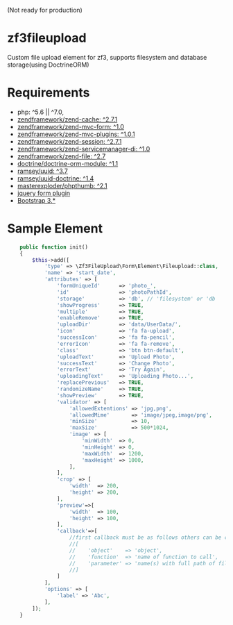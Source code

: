 (Not ready for production)

# zf3fileupload
Custom file upload element for zf3, supports filesystem and database storage(using DoctrineORM)

# Requirements
* php: ^5.6 || ^7.0,
* [zendframework/zend-cache: ^2.7.1](https://github.com/zendframework/zend-cache)
* [zendframework/zend-mvc-form: ^1.0](https://github.com/zendframework/zend-mvc-form)
* [zendframework/zend-mvc-plugins: ^1.0.1](https://github.com/zendframework/zend-mvc-plugins)
* [zendframework/zend-session: ^2.7.1](https://github.com/zendframework/zend-session)
* [zendframework/zend-servicemanager-di: ^1.0](https://github.com/zendframework/zend-servicemanager-di)
* [zendframework/zend-file: ^2.7](https://github.com/zendframework/zend-file)
* [doctrine/doctrine-orm-module: ^1.1](https://github.com/doctrine/DoctrineORMModule)
* [ramsey/uuid: ^3.7](https://github.com/ramsey/uuid)
* [ramsey/uuid-doctrine: ^1.4](https://github.com/ramsey/uuid-doctrine)
* [masterexploder/phpthumb: ^2.1](https://github.com/masterexploder/phpthumb)
* [jquery form plugin](http://malsup.com/jquery/form/)
* [Bootstrap 3.* ](https://getbootstrap.com/docs/3.3/)

# Sample Element
```php
    public function init()
    {
        $this->add([
            'type' => \Zf3FileUpload\Form\Element\Fileupload::class,
            'name' => 'start_date',
            'attributes' => [
                'formUniqueId'      => 'photo_',
                'id'                => 'photoPathId',
                'storage'           => 'db', // 'filesystem' or 'db
                'showProgress'      => TRUE,
                'multiple'          => TRUE,
                'enableRemove'      => TRUE,
                'uploadDir'         => 'data/UserData/',
                'icon'              => 'fa fa-upload',
                'successIcon'       => 'fa fa-pencil',
                'errorIcon'         => 'fa fa-remove',
                'class'             => 'btn btn-default',
                'uploadText'        => 'Upload Photo',
                'successText'       => 'Change Photo',
                'errorText'         => 'Try Again',
                'uploadingText'     => 'Uploading Photo...',
                'replacePrevious'   => TRUE,
                'randomizeName'     => TRUE,
                'showPreview'       => TRUE,
                'validator' => [ 
                    'allowedExtentions' => 'jpg,png',
                    'allowedMime'       => 'image/jpeg,image/png',
                    'minSize'           => 10,
                    'maxSize'           => 500*1024,
                    'image' => [
                        'minWidth'  => 0,
                        'minHeight' => 0,
                        'maxWidth'  => 1200,
                        'maxHeight' => 1000,
                    ],
                ],
                'crop' => [
                    'width'  => 200,
                    'height' => 200,
                ],
                'preview'=>[
                    'width'  => 100,
                    'height' => 100,
                ],
                'callback'=>[
                    //first callback must be as follows others can be configured as user desires
                    //[
                    //    'object'    => 'object',
                    //    'function'  => 'name of function to call',
                    //    'parameter' => 'name(s) with full path of file(s) uploaded eparated with comma '
                    //]
                ]
            ],
            'options' => [
                'label' => 'Abc',
            ],
        ]);
    }
```
